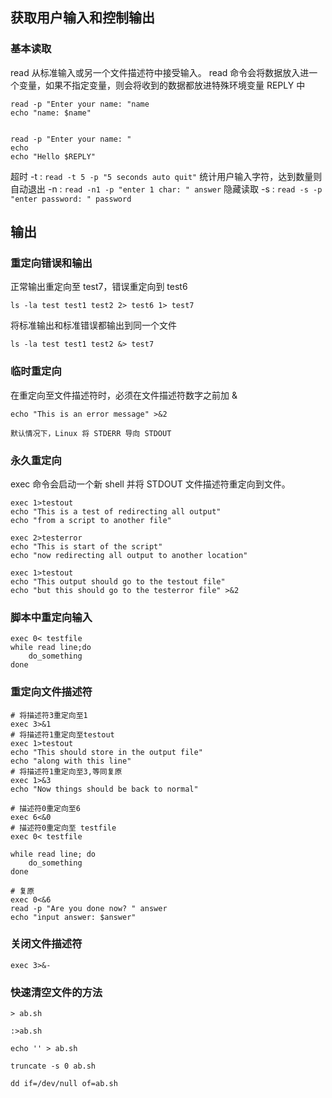 ## 获取用户输入和控制输出

### 基本读取
read 从标准输入或另一个文件描述符中接受输入。
read 命令会将数据放入进一个变量，如果不指定变量，则会将收到的数据都放进特殊环境变量 REPLY 中
```shell
read -p "Enter your name: "name
echo "name: $name"


read -p "Enter your name: "
echo
echo "Hello $REPLY"
```

超时 -t :  `read -t 5 -p "5 seconds auto quit"`
统计用户输入字符，达到数量则自动退出 -n : `read -n1 -p "enter 1 char: " answer`
隐藏读取 -s : `read -s -p "enter password: " password`


## 输出
### 重定向错误和输出
正常输出重定向至 test7，错误重定向到 test6
```shell
ls -la test test1 test2 2> test6 1> test7
```

将标准输出和标准错误都输出到同一个文件
```shell
ls -la test test1 test2 &> test7
```

### 临时重定向
在重定向至文件描述符时，必须在文件描述符数字之前加 &
```shell
echo "This is an error message" >&2
```

```ad-tip
默认情况下，Linux 将 STDERR 导向 STDOUT
```

### 永久重定向
exec 命令会启动一个新 shell 并将 STDOUT 文件描述符重定向到文件。
```shell
exec 1>testout
echo "This is a test of redirecting all output"
echo "from a script to another file"
```

```shell
exec 2>testerror
echo "This is start of the script"
echo "now redirecting all output to another location"

exec 1>testout
echo "This output should go to the testout file"
echo "but this should go to the testerror file" >&2
```

### 脚本中重定向输入
```shell
exec 0< testfile
while read line;do
	do_something
done
```

### 重定向文件描述符
```shell
# 将描述符3重定向至1
exec 3>&1
# 将描述符1重定向至testout
exec 1>testout
echo "This should store in the output file"
echo "along with this line"
# 将描述符1重定向至3,等同复原
exec 1>&3
echo "Now things should be back to normal"
```

```shell
# 描述符0重定向至6
exec 6<&0
# 描述符0重定向至 testfile
exec 0< testfile

while read line; do
	do_something
done

# 复原
exec 0<&6
read -p "Are you done now? " answer
echo "input answer: $answer"
```

### 关闭文件描述符
```shell
exec 3>&-
```

### 快速清空文件的方法
```shell
> ab.sh

:>ab.sh

echo '' > ab.sh

truncate -s 0 ab.sh

dd if=/dev/null of=ab.sh
```